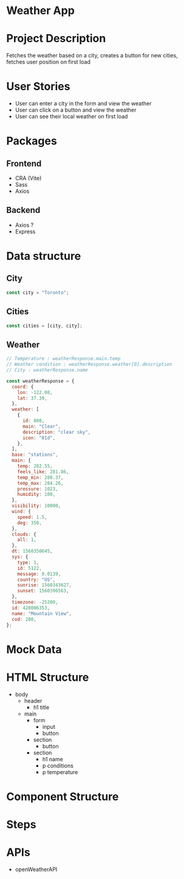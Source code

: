 # Weather App

# Project Description

Fetches the weather based on a city, creates a button for new cities, fetches user position on first load

# User Stories

- User can enter a city in the form and view the weather
- User can click on a button and view the weather
- User can see their local weather on first load

# Packages

## Frontend

- CRA (Vite)
- Sass
- Axios

## Backend

- Axios ?
- Express

# Data structure

## City

```jsx
const city = "Toronto";
```

## Cities

```jsx
const cities = [city, city];
```

## Weather

```jsx
// Temperature : weatherResponse.main.temp
// Weather condition : weatherResponse.weather[0].description
// City : weatherResponse.name

const weatherResponse = {
  coord: {
    lon: -122.08,
    lat: 37.39,
  },
  weather: [
    {
      id: 800,
      main: "Clear",
      description: "clear sky",
      icon: "01d",
    },
  ],
  base: "stations",
  main: {
    temp: 282.55,
    feels_like: 281.86,
    temp_min: 280.37,
    temp_max: 284.26,
    pressure: 1023,
    humidity: 100,
  },
  visibility: 10000,
  wind: {
    speed: 1.5,
    deg: 350,
  },
  clouds: {
    all: 1,
  },
  dt: 1560350645,
  sys: {
    type: 1,
    id: 5122,
    message: 0.0139,
    country: "US",
    sunrise: 1560343627,
    sunset: 1560396563,
  },
  timezone: -25200,
  id: 420006353,
  name: "Mountain View",
  cod: 200,
};
```

# Mock Data

# HTML Structure

- body
  - header
    - h1 title
  - main
    - form
      - input
      - button
    - section
      - button
    - section
      - h1 name
      - p conditions
      - p temperature

# Component Structure

# Steps

# APIs

- openWeatherAPI
